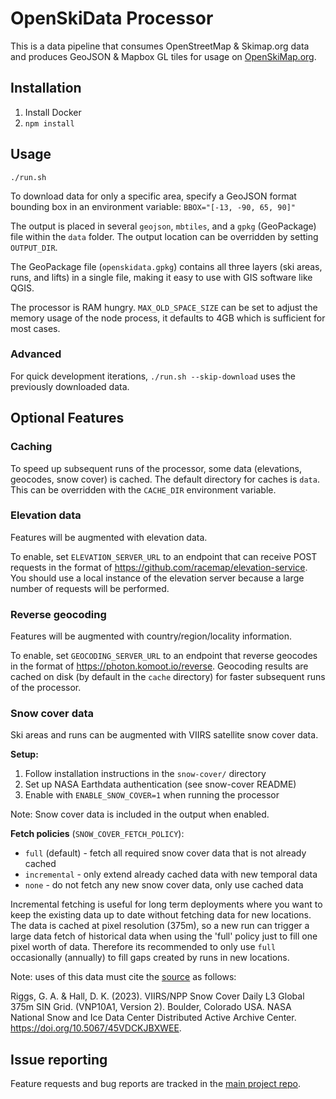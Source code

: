 # OpenSkiData Processor

This is a data pipeline that consumes OpenStreetMap & Skimap.org data and produces GeoJSON & Mapbox GL tiles for usage on [OpenSkiMap.org](https://github.com/russellporter/openskimap.org).

## Installation

1. Install Docker
2. `npm install`

## Usage

`./run.sh`

To download data for only a specific area, specify a GeoJSON format bounding box in an environment variable: `BBOX="[-13, -90, 65, 90]"`

The output is placed in several `geojson`, `mbtiles`, and a `gpkg` (GeoPackage) file within the `data` folder. The output location can be overridden by setting `OUTPUT_DIR`.

The GeoPackage file (`openskidata.gpkg`) contains all three layers (ski areas, runs, and lifts) in a single file, making it easy to use with GIS software like QGIS.

The processor is RAM hungry. `MAX_OLD_SPACE_SIZE` can be set to adjust the memory usage of the node process, it defaults to 4GB which is sufficient for most cases.

### Advanced

For quick development iterations, `./run.sh --skip-download` uses the previously downloaded data.

## Optional Features

### Caching

To speed up subsequent runs of the processor, some data (elevations, geocodes, snow cover) is cached. The default directory for caches is `data`. This can be overridden with the `CACHE_DIR` environment variable.

### Elevation data

Features will be augmented with elevation data.

To enable, set `ELEVATION_SERVER_URL` to an endpoint that can receive POST requests in the format of https://github.com/racemap/elevation-service.
You should use a local instance of the elevation server because a large number of requests will be performed.

### Reverse geocoding

Features will be augmented with country/region/locality information.

To enable, set `GEOCODING_SERVER_URL` to an endpoint that reverse geocodes in the format of https://photon.komoot.io/reverse. Geocoding results are cached on disk (by default in the `cache` directory) for faster subsequent runs of the processor.

### Snow cover data

Ski areas and runs can be augmented with VIIRS satellite snow cover data.

**Setup:**

1. Follow installation instructions in the `snow-cover/` directory
2. Set up NASA Earthdata authentication (see snow-cover README)
3. Enable with `ENABLE_SNOW_COVER=1` when running the processor

Note: Snow cover data is included in the output when enabled.

**Fetch policies** (`SNOW_COVER_FETCH_POLICY`):

- `full` (default) - fetch all required snow cover data that is not already cached
- `incremental` - only extend already cached data with new temporal data
- `none` - do not fetch any new snow cover data, only use cached data

Incremental fetching is useful for long term deployments where you want to keep the existing data up to date without fetching data for new locations. The data is cached at pixel resolution (375m), so a new run can trigger a large data fetch of historical data when using the 'full' policy just to fill one pixel worth of data. Therefore its recommended to only use `full` occasionally (annually) to fill gaps created by runs in new locations.

Note: uses of this data must cite the [source](https://nsidc.org/data/vnp10a1/versions/2) as follows:

Riggs, G. A. & Hall, D. K. (2023). VIIRS/NPP Snow Cover Daily L3 Global 375m SIN Grid. (VNP10A1, Version 2). Boulder, Colorado USA. NASA National Snow and Ice Data Center Distributed Active Archive Center. https://doi.org/10.5067/45VDCKJBXWEE.

## Issue reporting

Feature requests and bug reports are tracked in the [main project repo](https://github.com/russellporter/openskimap.org/issues/).
